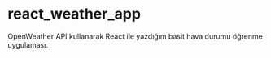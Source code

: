 # react_weather_app
 
OpenWeather API kullanarak React ile yazdığım basit hava durumu öğrenme uygulaması.
